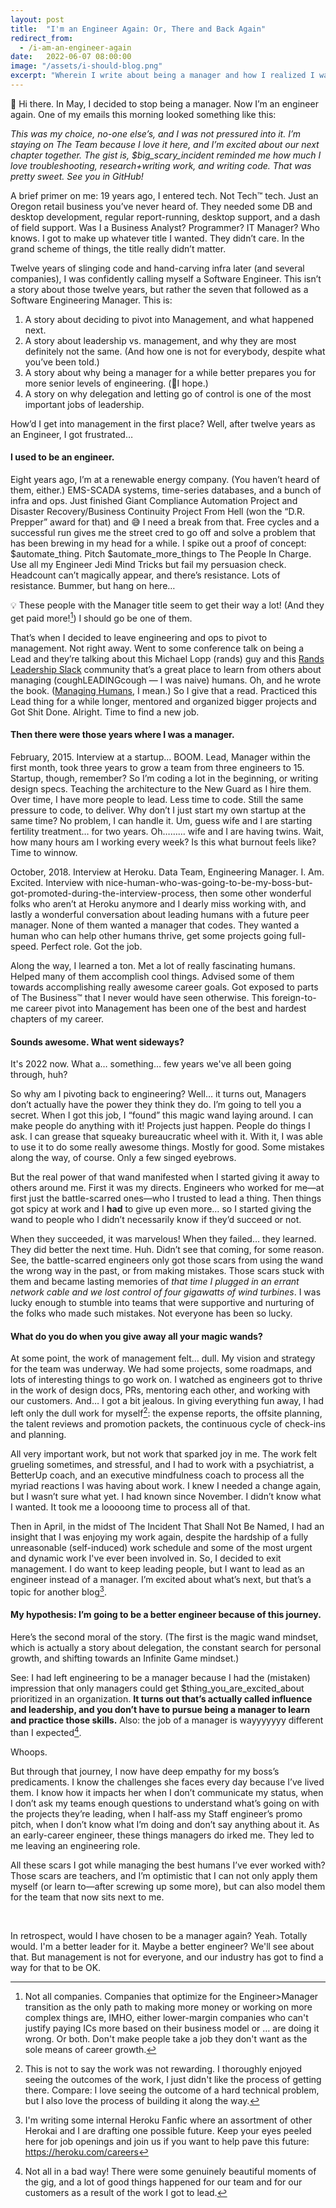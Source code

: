 ```yaml
---
layout: post
title:  "I'm an Engineer Again: Or, There and Back Again"
redirect_from:
  - /i-am-an-engineer-again
date:   2022-06-07 08:00:00
image: "/assets/i-should-blog.png"
excerpt: "Wherein I write about being a manager and how I realized I want to go back to being an Engineer. For now."
---
```


👋 Hi there. In May, I decided to stop being a manager.  Now I’m an engineer again. One of my emails this morning looked something like this:

*This was my choice, no-one else’s, and I was not pressured into it. I’m staying on The Team because I love it here, and I’m excited about our next chapter together. The gist is, $big_scary_incident reminded me how much I love troubleshooting, research+writing work, and writing code. That was pretty sweet. See you in GitHub!*

A brief primer on me: 19 years ago, I entered tech. Not Tech™ tech. Just an Oregon retail business you’ve never heard of. They needed some DB and desktop development, regular report-running, desktop support, and a dash of field support. Was I a Business Analyst? Programmer? IT Manager? Who knows. I got to make up whatever title I wanted. They didn’t care. In the grand scheme of things, the title really didn’t matter.

Twelve years of slinging code and hand-carving infra later (and several companies), I was confidently calling myself a Software Engineer. This isn’t a story about those twelve years, but rather the seven that followed as a Software Engineering Manager. This is:
1. A story about deciding to pivot into Management, and what happened next.
2. A story about leadership vs. management, and why they are most definitely not the same. (And how one is not for everybody, despite what you’ve been told.)
3. A story about why being a manager for a while better prepares you for more senior levels of engineering. (🤞I hope.)
4. A story on why delegation and letting go of control is one of the most important jobs of leadership.

How’d I get into management in the first place? Well, after twelve years as an Engineer, I got frustrated…

#### I used to be an engineer.
Eight years ago, I’m at a renewable energy company. (You haven’t heard of them, either.) EMS-SCADA systems, time-series databases, and a bunch of infra and ops. Just finished Giant Compliance Automation Project and Disaster Recovery/Business Continuity Project From Hell (won the “D.R. Prepper” award for that) and 😅 I need a break from that. Free cycles and a successful run gives me the street cred to go off and solve a problem that has been brewing in my head for a while. I spike out a proof of concept: $automate_thing. Pitch $automate_more_things to The People In Charge. Use all my Engineer Jedi Mind Tricks but fail my persuasion check. Headcount can’t magically appear, and there’s resistance. Lots of resistance. Bummer, but hang on here…

💡 These people with the Manager title seem to get their way a lot! (And they get paid more![^1]) I should go be one of them.

That’s when I decided to leave engineering and ops to pivot to management. Not right away. Went to some conference talk on being a Lead and they’re talking about this Michael Lopp (rands) guy and this [Rands Leadership Slack](https://randsinrepose.com/welcome-to-rands-leadership-slack/) community that’s a great place to learn from others about managing (coughLEADINGcough — I was naive) humans. Oh, and he wrote the book. ([Managing Humans](https://amzn.to/3z3AiRe), I mean.) So I give that a read. Practiced this Lead thing for a while longer, mentored and organized bigger projects and Got Shit Done. Alright. Time to find a new job.


#### Then there were those years where I was a manager.

February, 2015. Interview at a startup… BOOM. Lead, Manager within the first month, took three years to grow a team from three engineers to 15. Startup, though, remember? So I’m coding a lot in the beginning, or writing design specs. Teaching the architecture to the New Guard as I hire them. Over time, I have more people to lead. Less time to code. Still the same pressure to code, to deliver. Why don’t I just start my own startup at the same time? No problem, I can handle it. Um, guess wife and I are starting fertility treatment… for two years. Oh……… wife and I are having twins. Wait, how many hours am I working every week? Is this what burnout feels like? Time to winnow.

October, 2018. Interview at Heroku. Data Team, Engineering Manager. I. Am. Excited. Interview with nice-human-who-was-going-to-be-my-boss-but-got-promoted-during-the-interview-process, then some other wonderful folks who aren’t at Heroku anymore and I dearly miss working with, and lastly a wonderful conversation about leading humans with a future peer manager. None of them wanted a manager that codes. They wanted a human who can help other humans thrive, get some projects going full-speed. Perfect role. Got the job.

Along the way, I learned a ton. Met a lot of really fascinating humans. Helped many of them accomplish cool things. Advised some of them towards accomplishing really awesome career goals. Got exposed to parts of The Business™ that I never would have seen otherwise. This foreign-to-me career pivot into Management has been one of the best and hardest chapters of my career.


#### Sounds awesome. What went sideways?

It's 2022 now. What a… something… few years we've all been going through, huh?

So why am I pivoting back to engineering? Well… it turns out, Managers don’t actually have the power they think they do. I’m going to tell you a secret. When I got this job, I “found” this magic wand laying around. I can make people do anything with it! Projects just happen. People do things I ask. I can grease that squeaky bureaucratic wheel with it. With it, I was able to use it to do some really awesome things. Mostly for good. Some mistakes along the way, of course. Only a few singed eyebrows.

But the real power of that wand manifested when I started giving it away to others around me. First it was my directs. Engineers who worked for me—at first just the battle-scarred ones—who I trusted to lead a thing. Then things got spicy at work and I **had** to give up even more… so I started giving the wand to people who I didn’t necessarily know if they’d succeed or not.

When they succeeded, it was marvelous! When they failed… they learned. They did better the next time. Huh. Didn’t see that coming, for some reason. See, the battle-scarred engineers only got those scars from using the wand the wrong way in the past, or from making mistakes. Those scars stuck with them and became lasting memories of _that time I plugged in an errant network cable and we lost control of four gigawatts of wind turbines_. I was lucky enough to stumble into teams that were supportive and nurturing of the folks who made such mistakes. Not everyone has been so lucky.


#### What do you do when you give away all your magic wands?

At some point, the work of management felt… dull. My vision and strategy for the team was underway. We had some projects, some roadmaps, and lots of interesting things to go work on. I watched as engineers got to thrive in the work of design docs, PRs, mentoring each other, and working with our customers. And… I got a bit jealous. In giving everything fun away, I had left only the dull work for myself[^4]: the expense reports, the offsite planning, the talent reviews and promotion packets, the continuous cycle of check-ins and planning.

All very important work, but not work that sparked joy in me. The work felt grueling sometimes, and stressful, and I had to work with a psychiatrist, a BetterUp coach, and an executive mindfulness coach to process all the myriad reactions I was having about work. I knew I needed a change again, but I wasn’t sure what yet. I had known since November. I didn’t know what I wanted. It took me a looooong time to process all of that.

Then in April, in the midst of The Incident That Shall Not Be Named, I had an insight that I was enjoying my work again, despite the hardship of a fully unreasonable (self-induced) work schedule and some of the most urgent and dynamic work I've ever been involved in. So, I decided to exit management. I do want to keep leading people, but I want to lead as an engineer instead of a manager. I’m excited about what’s next, but that’s a topic for another blog[^2].


#### My hypothesis: I’m going to be a better engineer because of this journey.

Here’s the second moral of the story. (The first is the magic wand mindset, which is actually a story about delegation, the constant search for personal growth, and shifting towards an Infinite Game mindset.)

See: I had left engineering to be a manager because I had the (mistaken) impression that only managers could get $thing_you_are_excited_about prioritized in an organization. **It turns out that’s actually called influence and leadership, and you don’t have to pursue being a manager to learn and practice those skills.** Also: the job of a manager is wayyyyyyy different than I expected[^3].

Whoops.

But through that journey, I now have deep empathy for my boss’s predicaments. I know the challenges she faces every day because I’ve lived them. I know how it impacts her when I don’t communicate my status, when I don’t ask my teams enough questions to understand what’s going on with the projects they’re leading, when I half-ass my Staff engineer’s promo pitch, when I don’t know what I’m doing and don’t say anything about it. As an early-career engineer, these things managers do irked me. They led to me leaving an engineering role.

All these scars I got while managing the best humans I’ve ever worked with? Those scars are teachers, and I’m optimistic that I can not only apply them myself (or learn to—after screwing up some more), but can also model them for the team that now sits next to me.  

<br />

In retrospect, would I have chosen to be a manager again? Yeah. Totally would. I'm a better leader for it. Maybe a better engineer? We'll see about that. But management is not for everyone, and our industry has got to find a way for that to be OK.

[^1]: Not all companies. Companies that optimize for the Engineer>Manager transition as the only path to making more money or working on more complex things are, IMHO, either lower-margin companies who can't justify paying ICs more based on their business model or … are doing it wrong. Or both. Don't make people take a job they don't want as the sole means of career growth.
[^2]: I'm writing some internal Heroku Fanfic where an assortment of other Herokai and I are drafting one possible future. Keep your eyes peeled here for job openings and join us if you want to help pave this future: <https://heroku.com/careers>
[^3]: Not all in a bad way! There were some genuinely beautiful moments of the gig, and a lot of good things happened for our team and for our customers as a result of the work I got to lead.
[^4]: This is not to say the work was not rewarding. I thoroughly enjoyed seeing the outcomes of the work, I just didn't like the process of getting there. Compare: I love seeing the outcome of a hard technical problem, but I also love the process of building it along the way.
